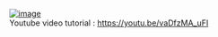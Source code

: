 
[![image](https://github.com/EloiStree/YoutubeID/assets/20149493/88b3523d-9d72-451b-9ec2-bc1da77cf3fe)](https://youtu.be/vaDfzMA_uFI)  
Youtube video tutorial : https://youtu.be/vaDfzMA_uFI  


